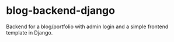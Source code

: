 # blog-backend-django
Backend for a blog/portfolio with admin login and a simple frontend template in Django.
